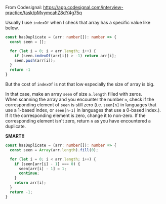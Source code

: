 From Codesignal: https://app.codesignal.com/interview-practice/task/pMvymcahZ8dY4g75q

Usually I use `indexOf` when I check that array has a specific value like below.

```typescript
const hasDuplicate = (arr: number[]): number => {
  const seen = [];

  for (let i = 0; i < arr.length; i++) {
    if (seen.indexOf(arr[i]) > -1) return arr[i];
    seen.push(arr[i]);
  }
  return -1
}
```

But the cost of `indexOf` is not that low especially the size of array is big.

In that case, make an array `seen` of size `a.length` filled with zeros.<br />
When scanning the array and you encounter the number `n`, check if the corresponding element of `seen` is still zero (i.e. `seen[n]` in languages that use a 1-based index, or `seen[n-1]` in languages that use a 0-based index.).<br />
If it the corresponding element is zero, change it to non-zero. If the corresponding element isn't zero, return `n` as you have encountered a duplicate.

**SMART!!**
```typescript
const hasDuplicate = (arr: number[]): number => {
  const seen = Array(arr.length).fill(0);

  for (let i = 0; i < arr.length; i++) {
    if (seen[arr[i] - 1] === 0) {
      seen[arr[i] - 1] = 1;
      continue;
    }
    return arr[i];
  }
  return -1;
}
```
